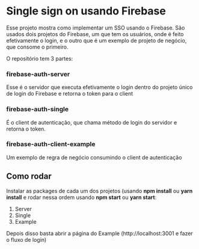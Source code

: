# Single sign on usando Firebase

Esse projeto mostra como implementar um SSO usando o Firebase. São usados dois projetos do Firebase, um que tem os usuários, onde é feito efetivamente o login, e o outro que é um exemplo de projeto de negócio, que consome o primeiro.

O repositório tem 3 partes:

### firebase-auth-server

Esse é o servidor que executa efetivamente o login dentro do projeto único de login do Firebase e retorna o token para o client

### firebase-auth-single

É o client de autenticação, que chama método de login do servidor e retorna o token.

### firebase-auth-client-example

Um exemplo de regra de negócio consumindo o client de autenticação

## Como rodar

Instalar as packages de cada um dos projetos (usando **npm install** ou **yarn install** e rodar nessa ordem usando **npm start** ou **yarn start**:

1. Server
2. Single
3. Example

Depois disso basta abrir a página do Example (http://localhost:3001 e fazer o fluxo de login)